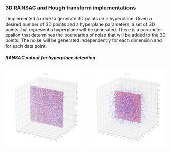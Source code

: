 ### 3D RANSAC and Hough transform implementations

I implemented a code to generate 3D points on a hyperplane. Given a desired number of 3D points and a hyperplane parameters, a set of 3D points that represent a hyperplane will be generated. There is a parameter epsilon that determines the boundaries of noise that will be added to the 3D points. The noise will be generated independently for each dimension and for each data point.


##### RANSAC output for hyperplane detection
<!-- ![eps_0.05](https://github.com/mhaqir/Hough_RANSAC_3D/blob/main/ransac3d_outputs/noisy_0.05.jpg =250x250) ![eps_0.5](https://github.com/mhaqir/Hough_RANSAC_3D/blob/main/ransac3d_outputs/noisy_0.5.jpg =250x250) -->

<img src="https://github.com/mhaqir/Hough_RANSAC_3D/blob/main/ransac3d_outputs/noisy_0.05.jpg" width="250" height="250" /> <img src="https://github.com/mhaqir/Hough_RANSAC_3D/blob/main/ransac3d_outputs/noisy_0.5.jpg" width="250" height="250" />

